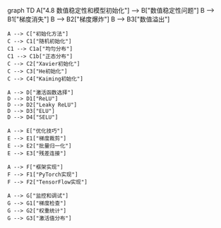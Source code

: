 graph TD
    A["4.8 数值稳定性和模型初始化"] --> B["数值稳定性问题"]
    B --> B1["梯度消失"]
    B --> B2["梯度爆炸"]
    B --> B3["数值溢出"]
    
    A --> C["初始化方法"]
    C --> C1["随机初始化"]
    C1 --> C1a["均匀分布"]
    C1 --> C1b["正态分布"]
    C --> C2["Xavier初始化"]
    C --> C3["He初始化"]
    C --> C4["Kaiming初始化"]
    
    A --> D["激活函数选择"]
    D --> D1["ReLU"]
    D --> D2["Leaky ReLU"]
    D --> D3["ELU"]
    D --> D4["SELU"]
    
    A --> E["优化技巧"]
    E --> E1["梯度裁剪"]
    E --> E2["批量归一化"]
    E --> E3["残差连接"]
    
    A --> F["框架实现"]
    F --> F1["PyTorch实现"]
    F --> F2["TensorFlow实现"]
    
    A --> G["监控和调试"]
    G --> G1["梯度检查"]
    G --> G2["权重统计"]
    G --> G3["激活值分布"] 